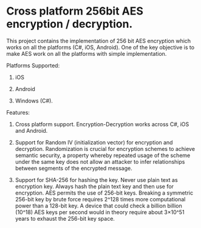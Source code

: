 Cross platform 256bit AES encryption / decryption.
========
This project contains the implementation of 256 bit AES encryption which works on all the platforms (C#, iOS, Android). One of the key objective is to make AES work on all the platforms with simple implementation. 

Platforms Supported:
1. iOS

2. Android

3. Windows (C#).

Features:
1. Cross platform support. Encryption-Decryption works across C#, iOS and Android. 

2. Support for Random IV (initialization vector) for encryption and decryption. Randomization is crucial for encryption schemes to achieve semantic security, a property whereby repeated usage of the scheme under the same key does not allow an attacker to infer relationships between segments of the encrypted message.

3.  Support for SHA-256 for hashing the key. Never use plain text as encryption key. Always hash the plain text key and then use for encryption. AES permits the use of 256-bit keys. Breaking a symmetric 256-bit key by brute force requires 2^128 times more computational power than a 128-bit key. A device that could check a billion billion (10^18) AES keys per second would in theory require about 3×10^51 years to exhaust the 256-bit key space.
